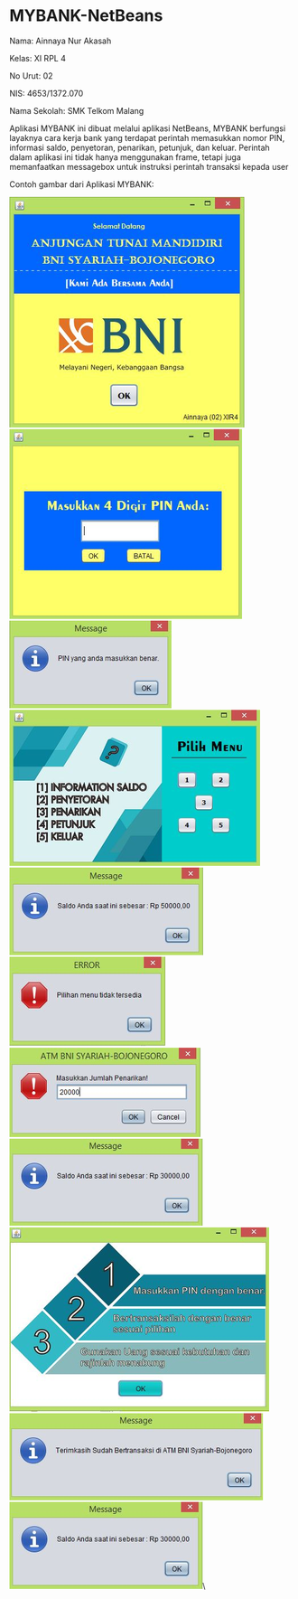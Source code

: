 # MYBANK-NetBeans
Nama: Ainnaya Nur Akasah

Kelas: XI RPL 4

No Urut: 02

NIS: 4653/1372.070

Nama Sekolah: SMK Telkom Malang

Aplikasi MYBANK ini dibuat melalui aplikasi NetBeans, MYBANK berfungsi layaknya cara kerja bank yang terdapat
perintah memasukkan nomor PIN, informasi saldo, penyetoran, penarikan, petunjuk, dan keluar.
Perintah dalam aplikasi ini tidak hanya menggunakan frame, tetapi juga memanfaatkan messagebox untuk instruksi perintah
transaksi kepada user

Contoh gambar dari Aplikasi MYBANK:

![Image 1](https://github.com/Ainnaya/MYBANK-NetBeans/blob/59076a6e0df9676d589d320c45e7ebda49515b28/1%20-%20tampilan%20awal.JPG)
![Image 2](https://github.com/Ainnaya/MYBANK-NetBeans/blob/59076a6e0df9676d589d320c45e7ebda49515b28/2%20-%20menginputkan%20PIN.JPG)
![Image 4](https://github.com/Ainnaya/MYBANK-NetBeans/blob/59076a6e0df9676d589d320c45e7ebda49515b28/4%20-%20output%20jika%20menginputkan%20PIN%20benar.JPG)
![Image 5](https://github.com/Ainnaya/MYBANK-NetBeans/blob/59076a6e0df9676d589d320c45e7ebda49515b28/5%20-%20menuju%20ke%20form%20pilihan%20menu.JPG)
![Image 6](https://github.com/Ainnaya/MYBANK-NetBeans/blob/59076a6e0df9676d589d320c45e7ebda49515b28/6%20-%20klik%20button%201%20(information%20saldo)%20untuk%20mengecek%20saldo.JPG)
![Image 7](https://github.com/Ainnaya/MYBANK-NetBeans/blob/59076a6e0df9676d589d320c45e7ebda49515b28/7%20-%20klik%20no%202%20(penyetoran)%2C%20pilihan%20menu%20belum%20tersedia.JPG)
![Image 8](https://github.com/Ainnaya/MYBANK-NetBeans/blob/59076a6e0df9676d589d320c45e7ebda49515b28/8%20-%20klik%20button%203%20(penarikan)%2C%20disuruh%20menginputkan%20jumlah%20penarikan.JPG)
![Image 9](https://github.com/Ainnaya/MYBANK-NetBeans/blob/59076a6e0df9676d589d320c45e7ebda49515b28/9%20-%20akan%20muncul%20jumlah%20saldo.JPG)
![Image 10](https://github.com/Ainnaya/MYBANK-NetBeans/blob/59076a6e0df9676d589d320c45e7ebda49515b28/10%20-%20klik%20button%204(petunjuk)%20akan%20muncul%20beberapa%20petunjuk.JPG)
![Image 11](https://github.com/Ainnaya/MYBANK-NetBeans/blob/59076a6e0df9676d589d320c45e7ebda49515b28/11%20-%20klik%20button%205%20(keluar)%20akan%20keluar%20dari%20frame%20pilih%20menu%20dan%20langsung%20ke%20frame%20utama.JPG)
![Image 12](https://github.com/Ainnaya/MYBANK-NetBeans/blob/59076a6e0df9676d589d320c45e7ebda49515b28/9%20-%20akan%20muncul%20jumlah%20saldo.JPG)\
